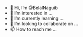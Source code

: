 - 👋 Hi, I’m @BelalNaguib
- 👀 I’m interested in ...
- 🌱 I’m currently learning ...
- 💞️ I’m looking to collaborate on ...
- 📫 How to reach me ...

<!---
BelalNaguib/BelalNaguib is a ✨ special ✨ repository because its `README.md` (this file) appears on your GitHub profile.
You can click the Preview link to take a look at your changes.
--->
